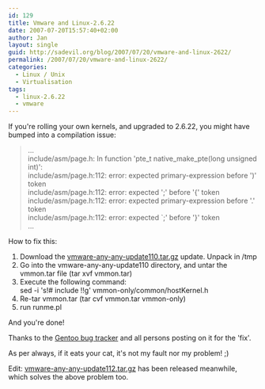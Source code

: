 ```yaml
---
id: 129
title: Vmware and Linux-2.6.22
date: 2007-07-20T15:57:40+02:00
author: Jan
layout: single
guid: http://sadevil.org/blog/2007/07/20/vmware-and-linux-2622/
permalink: /2007/07/20/vmware-and-linux-2622/
categories:
  - Linux / Unix
  - Virtualisation
tags:
  - linux-2.6.22
  - vmware
---
```

If you're rolling your own kernels, and upgraded to 2.6.22, you might have bumped into a compilation issue:

> ...  
> include/asm/page.h: In function 'pte\_t native\_make_pte(long unsigned int)':  
> include/asm/page.h:112: error: expected primary-expression before ')' token  
> include/asm/page.h:112: error: expected ';' before '{' token  
> include/asm/page.h:112: error: expected primary-expression before '.' token  
> include/asm/page.h:112: error: expected \`;' before '}' token  
> ...

How to fix this:

  1. Download the [vmware-any-any-update110.tar.gz](http://knihovny.cvut.cz/ftp/pub/vmware/vmware-any-any-update110.tar.gz) update. Unpack in /tmp
  2. Go into the vmware-any-any-update110 directory, and untar the vmmon.tar file (tar xvf vmmon.tar)
  3. Execute the following command:  
    sed -i 's!# include <asm>!!g' vmmon-only/common/hostKernel.h</asm>
  4. Re-tar vmmon.tar (tar cvf vmmon.tar vmmon-only)
  5. run runme.pl

And you're done!

Thanks to the [Gentoo bug tracker](http://bugs.gentoo.org/show_bug.cgi?id=182595) and all persons posting on it for the 'fix'.

As per always, if it eats your cat, it's not my fault nor my problem! ;)

Edit: [vmware-any-any-update112.tar.gz](ftp://platan.vc.cvut.cz/pub/vmware/vmware-any-any-update112.tar.gz) has been released meanwhile, which solves the above problem too.